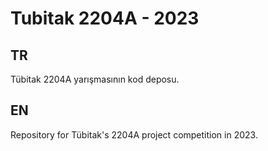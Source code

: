 # Tubitak 2204A - 2023

## TR

Tübitak 2204A yarışmasının kod deposu.

## EN

Repository for Tübitak's 2204A project competition in 2023.
